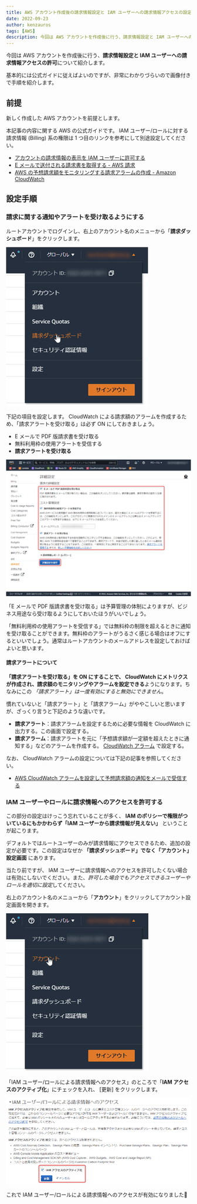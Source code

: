 ```yaml
---
title: AWS アカウント作成後の請求情報設定と IAM ユーザーへの請求情報アクセスの設定
date: 2022-09-23
author: kenzauros
tags: [AWS]
description: 今回は AWS アカウントを作成後に行う、請求情報設定と IAM ユーザーへの請求情報アクセスの許可について紹介します。
---
```


今回は AWS アカウントを作成後に行う、**請求情報設定と IAM ユーザーへの請求情報アクセスの許可**について紹介します。

基本的には公式ガイドに従えばよいのですが、非常にわかりづらいので画像付きで手順を紹介します。

## 前提

新しく作成した AWS アカウントを前提とします。

本記事の内容に関する AWS の公式ガイドです。 IAM ユーザー/ロールに対する請求情報 (Billing) 系の権限は 1 つ目のリンクを参考にして別途設定してください。

- [アカウントの請求情報の表示を IAM ユーザーに許可する](https://aws.amazon.com/jp/premiumsupport/knowledge-center/iam-billing-access/)
- [E メールで送付される請求書を取得する - AWS 請求](https://docs.aws.amazon.com/ja_jp/awsaccountbilling/latest/aboutv2/emailed-invoice.html)
- [AWS の予想請求額をモニタリングする請求アラームの作成 - Amazon CloudWatch](https://docs.aws.amazon.com/ja_jp/AmazonCloudWatch/latest/monitoring/monitor_estimated_charges_with_cloudwatch.html#turning_on_billing_metrics)


## 設定手順

### 請求に関する通知やアラートを受け取るようにする

ルートアカウントでログインし、右上のアカウント名のメニューから「**請求ダッシュボード**」をクリックします。

![請求ダッシュボードを開く](images/billing-1.png "請求ダッシュボードを開く")

下記の項目を設定します。 CloudWatch による請求額のアラームを作成するため、「請求アラートを受け取る」は必ず ON にしておきましょう。

- E メールで PDF 版請求書を受け取る
- 無料利用枠の使用アラートを受信する
- **請求アラートを受け取る**

![請求の詳細設定](images/billing-2.png "請求の詳細設定")

「E メールで PDF 版請求書を受け取る」は予算管理の体制によりますが、ビジネス用途なら受け取るようにしておいたほうがいいでしょう。

「無料利用枠の使用アラートを受信する」では無料枠の制限を超えるときに通知を受け取ることができます。無料枠のアラートがうるさく感じる場合はオフにするといいでしょう。通常はルートアカウントのメールアドレスを設定しておけばよいと思います。

#### 請求アラートについて

**「請求アラートを受け取る」を ON にすることで、 CloudWatch にメトリクスが作成され、請求額のモニタリングやアラームを設定できる**ようになります。ちなみにこの *「請求アラート」は一度有効にすると無効にできません*。

慣れていないと「請求アラート」と「請求アラーム」がややこしいと思いますが、ざっくり言うと下記のような違いです。

- **請求アラート**：請求アラームを設定するために必要な情報を CloudWatch に出力する。この画面で設定する。
- **請求アラーム**：請求アラートを元に「予想請求額が一定額を超えたときに通知する」などのアラームを作成する。 [CloudWatch アラーム](https://us-east-1.console.aws.amazon.com/cloudwatch/home?region=us-east-1#alarmsV2:?~(namespace~'AWS*2fBilling)) で設定する。

なお、 CloudWatch アラームの設定については下記の記事を参照してください。

- [AWS CloudWatch アラームを設定して予想請求額の通知をメールで受信する](https://mseeeen.msen.jp/create-aws-budget-alarm)

### IAM ユーザーやロールに請求情報へのアクセスを許可する

この部分の設定はけっこう忘れていることが多く、 **IAM のポリシーで権限がついているにもかかわらず「IAM ユーザーから請求情報が見えない」** ということが起こります。

デフォルトではルートユーザーのみが請求情報にアクセスできるため、追加の設定が必要です。この設定はなぜか **「請求ダッシュボード」でなく「アカウント」設定画面** にあります。

当たり前ですが、 IAM ユーザーに請求情報へのアクセスを許可したくない場合は有効にしないでください。また、*許可した場合でもアクセスできるユーザーやロールを適切に設定*してください。

右上のアカウント名のメニューから「**アカウント**」をクリックしてアカウント設定画面を開きます。

![アカウント設定を開く](images/account-setting-1.png "アカウント設定を開く")

「IAM ユーザー/ロールによる請求情報へのアクセス」のところで「**IAM アクセスのアクティブ化**」にチェックを入れ、 [更新] をクリックします。

![IAM ユーザー/ロールによる請求情報へのアクセス](images/account-setting-2.png "IAM ユーザー/ロールによる請求情報へのアクセス")

これで IAM ユーザー/ロールによる請求情報へのアクセスが有効になりました👏

